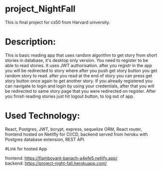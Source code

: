 # project_NightFall

This is final project for cs50 from Harvard university.



# Description:

This is basic reading app that uses random algorithm to get story from short stories in database,
it's desktop only version. You need to register to be able to read stories. It uses JWT authorisation.
after you registr in the app you will be redirected to story where after you push get story button you get random story to read.
after you read at the end of story you can press get story button once again to get another story.
If you already registered you can navigate to login and login by using your credentials, after that you will be redirected to same story page
that you were redirected on register. After you finish reading stories just hit logout button, to log out of app.



# Used Technology:

React, Postgres, JWT, bcrypt, express, sequelize ORM, React router, frontend hosted on Netlifly for CI/CD,
backend served from heroku with Postgres database extension, REST API.


#Link for hosted App

frontend: https://flamboyant-banach-a4efe5.netlify.app/                                                   
backend: https://project-night-fall.herokuapp.com/

